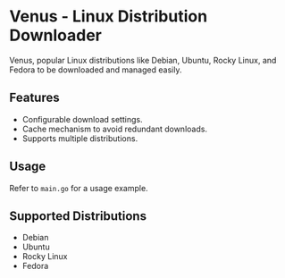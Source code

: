 # Venus - Linux Distribution Downloader

Venus, popular Linux distributions like Debian, Ubuntu, Rocky Linux, and Fedora to be downloaded and managed easily.

## Features
- Configurable download settings.
- Cache mechanism to avoid redundant downloads.
- Supports multiple distributions.

## Usage

Refer to `main.go` for a usage example.

## Supported Distributions

- Debian
- Ubuntu
- Rocky Linux
- Fedora